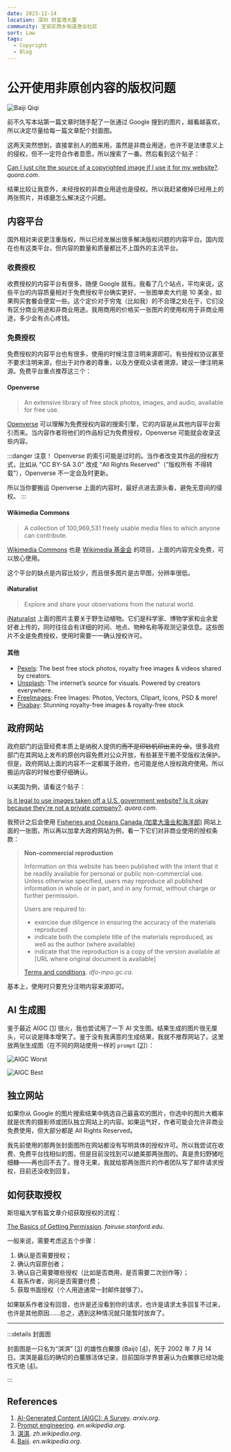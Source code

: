 ```yaml
---
date: 2023-12-14
location: 深圳 财富港大厦
community: 宝安区西乡街道渔业社区
sort: Law
tags:
  - Copyright
  - Blog
---
```


# 公开使用非原创内容的版权问题

![Baiji Qiqi](./baiji-qiqi.jpg "Used with permission from *[commons.wikimedia.org](https://commons.wikimedia.org/w/index.php?curid=95653143)* under [CC BY-SA 3.0](https://creativecommons.org/licenses/by/3.0/).")

前不久写本站第一篇文章时随手配了一张通过 Google 搜到的图片，越看越喜欢，所以决定尽量给每一篇文章配个封面图。

这两天突然想到，直接拿别人的图来用，虽然是非商业用途，也许不是法律意义上的侵权，但不一定符合作者意愿，所以搜索了一番。然后看到这个贴子：

[Can I just cite the source of a copyrighted image if I use it for my website?](https://www.quora.com/Can-I-just-cite-the-source-of-a-copyrighted-image-if-I-use-it-for-my-website). *quora.com*.

结果比较让我意外，未经授权的非商业用途也是侵权。所以我赶紧撤掉已经用上的两张照片，并琢磨怎么解决这个问题。

## 内容平台

国外相对来说更注重版权，所以已经发展出很多解决版权问题的内容平台。国内现在也有这类平台，但内容的数量和质量都比不上国外的主流平台。

### 收费授权

收费授权的内容平台有很多，随便 Google 就有。我看了几个站点，平均来说，这些平台的内容质量相对于免费授权平台确实更好，一张图单卖大约是 10 美金，如果购买套餐会便宜一些。这个定价对于穷鬼（比如我）的不合理之处在于，它们没有区分商业用途和非商业用途。我用商用的价格买一张图片的使用权用于非商业用途，多少会有点心疼钱。

### 免费授权

免费授权的内容平台也有很多，使用的时候注意注明来源即可。有些授权协议甚至不要求注明来源，但出于对作者的尊重，以及方便观众读者溯源，建议一律注明来源。免费平台重点推荐这三个：

#### Openverse

> An extensive library of free stock photos, images, and audio, available for free use.

[Openverse](https://openverse.org/) 可以理解为免费授权内容的搜索引擎，它的内容是从其他内容平台索引而来。当内容作者将他们的作品标记为免费授权，Openverse 可能就会收录这些内容。

:::danger 注意！
Openverse 的索引可能是过时的。当作者改变其作品的授权方式，比如从 "CC BY-SA 3.0" 改成 "All Rights Reserved"（“版权所有 不得转载”），Openverse 不一定会及时更新。

所以当你要搬运 Openverse 上面的内容时，最好点进去源头看，避免无意间的侵权。
:::

#### Wikimedia Commons

> A collection of 100,969,531 freely usable media files to which anyone can contribute.

[Wikimedia Commons](https://commons.wikimedia.org/wiki/Main_Page) 也是 [Wikimedia 基金会](https://wikimediafoundation.org/) 的项目，上面的内容完全免费，可以放心使用。

这个平台的缺点是内容比较少，而且很多图片是古早图，分辨率很低。

#### iNaturalist

> Explore and share your observations from the natural world.

[iNaturalist](https://www.inaturalist.org) 上面的图片主要关于野生动植物。它们是科学家、博物学家和业余爱好者上传的，同时往往会有详细的时间、地点、物种名称等观测记录信息。这些图片不全是免费授权，使用时需要一一确认授权许可。

#### 其他

- [Pexels](https://www.pexels.com/): The best free stock photos, royalty free images & videos shared by creators.
- [Unsplash](https://unsplash.com/): The internet’s source for visuals.
Powered by creators everywhere.
- [FreeImages](https://www.freeimages.com/): Free Images: Photos, Vectors, Clipart, Icons, PSD & more!
- [Pixabay](https://pixabay.com/): Stunning royalty-free images & royalty-free stock

## 政府网站

政府部门的运营经费本质上是纳税人提供的~~而不是印钞机印出来的 😝~~。很多政府部门在其网站上发布的原创内容免费对公众开放，有些甚至干脆不受版权法保护。但是，政府网站上面的内容不一定都属于政府，也可能是他人授权政府使用。所以搬运内容的时候也要仔细确认。

以美国为例，请看这个贴子：

[Is it legal to use images taken off a U.S. government website? Is it okay because they're not a private company?](https://www.quora.com/Is-it-legal-to-use-images-taken-off-a-U-S-government-website-Is-it-okay-because-theyre-not-a-private-company). *quora.com*.

我预计之后会使用 [Fisheries and Oceans Canada (加拿大渔业和海洋部)](https://www.dfo-mpo.gc.ca/) 网站上面的一张图，所以再以加拿大政府网站为例，看一下它们对非商业使用的授权条款：

> **Non-commercial reproduction**
>
> Information on this website has been published with the intent that it be readily available for personal or public non-commercial use. Unless otherwise specified, users may reproduce all published information in whole or in part, and in any format, without charge or further permission.
>
> Users are required to:
>
> - exercise due diligence in ensuring the accuracy of the materials reproduced
> - indicate both the complete title of the materials reproduced, as well as the author (where available)
> - indicate that the reproduction is a copy of the version available at [URL where original document is available]
>
> [Terms and conditions](https://www.dfo-mpo.gc.ca/terms-conditions-avis-eng.htm). *dfo-mpo.gc.ca*.

基本上，使用时只要充分注明内容来源即可。

## AI 生成图

鉴于最近 AIGC [[1]] 很火，我也尝试用了一下 AI 文生图。结果生成的图片很无厘头，可以说是降本增笑了。鉴于没有我满意的生成结果，我就不推荐网站了。这里放两张生成图（在不同的网站使用一样的 `prompt` [[2]]）：

![AIGC Worst](./aigc-worst.jpg "尾鳍一样的东西在天上飞")

![AIGC Best](./aigc-best.jpg "这张总体合格，但是左边的老兄有三个胸鳍，鲸鱼长相也不太符合指定物种")

## 独立网站

如果你从 Google 的图片搜索结果中挑选自己最喜欢的图片，你选中的图片大概率就是优秀的摄影师或团队独立网站上的内容。如果运气好，作者可能会允许非商业免费使用，但大部分都是 All Rights Reserved。

我先前使用的那两张封面图所在网站都没有写明具体的授权许可。所以我尝试在收费、免费平台找相似的图，但是目前没找到可以媲美那两张图的。真是贵妇野猪吃细糠——再也回不去了。搜寻无果，我就给那两张图片的作者团队写了邮件请求授权，目前还没收到回复。

## 如何获取授权

斯坦福大学有篇文章介绍获取授权的流程：

[The Basics of Getting Permission](https://fairuse.stanford.edu/overview/introduction/getting-permission/). *fairuse.stanford.edu*.

一般来说，需要考虑这五个步骤：

1. 确认是否需要授权；
2. 确认内容原创者；
3. 确认自己需要哪些授权（比如是否商用，是否需要二次创作等）；
4. 联系作者，询问是否需要付费；
5. 获取书面授权（个人用途通常一封邮件就够了）。

如果联系作者没有回音，也许是还没看到你的请求，也许是请求太多回复不过来，也许是其他原因……总之，遇到这种情况就只能暂时放弃了。

---

:::details 封面图

封面图是一只名为“淇淇” [[3]] 的雄性白鱀豚 (Baiji) [[4]]，死于 2002 年 7 月 14 日。淇淇是最后的确切的白𬶨豚活体记录，目前国际学界普遍认为白鱀豚已经功能性灭绝 [[4]]。

:::

## References

1. [AI-Generated Content (AIGC): A Survey][1]. *arxiv.org*.
2. [Prompt engineering][2]. *en.wikipedia.org*.
3. [淇淇][3]. *zh.wikipedia.org*.
4. [Baiji][4]. *en.wikipedia.org*.

[1]: <https://arxiv.org/pdf/2304.06632.pdf>
[2]: <https://en.wikipedia.org/wiki/Prompt_engineering>
[3]: <https://zh.wikipedia.org/wiki/淇淇>
[4]: <https://en.wikipedia.org/wiki/Baiji>
